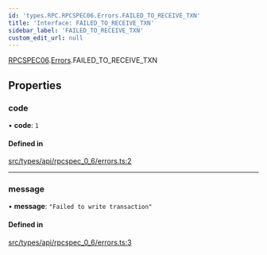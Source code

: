 ```yaml
---
id: 'types.RPC.RPCSPEC06.Errors.FAILED_TO_RECEIVE_TXN'
title: 'Interface: FAILED_TO_RECEIVE_TXN'
sidebar_label: 'FAILED_TO_RECEIVE_TXN'
custom_edit_url: null
---
```


[RPCSPEC06](../namespaces/types.RPC.RPCSPEC06.md).[Errors](../namespaces/types.RPC.RPCSPEC06.Errors.md).FAILED_TO_RECEIVE_TXN

## Properties

### code

• **code**: `1`

#### Defined in

[src/types/api/rpcspec_0_6/errors.ts:2](https://github.com/starknet-io/starknet.js/blob/v6.11.0/src/types/api/rpcspec_0_6/errors.ts#L2)

---

### message

• **message**: `"Failed to write transaction"`

#### Defined in

[src/types/api/rpcspec_0_6/errors.ts:3](https://github.com/starknet-io/starknet.js/blob/v6.11.0/src/types/api/rpcspec_0_6/errors.ts#L3)
